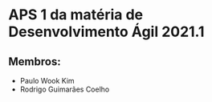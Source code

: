 # APS 1 da matéria de Desenvolvimento Ágil 2021.1
## Membros:
- Paulo Wook Kim 
- Rodrigo Guimarães Coelho 
